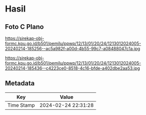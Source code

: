 # Hasil

## Foto C Plano

https://sirekap-obj-formc.kpu.go.id/b501/pemilu/ppwp/12/13/01/20/24/1213012024005-20240214-185256--ac5a982f-a00d-4b55-99c7-a08488047c1a.jpg

https://sirekap-obj-formc.kpu.go.id/b501/pemilu/ppwp/12/13/01/20/24/1213012024005-20240214-185436--c4223ce0-8518-4c16-bfde-a402dbe2aa53.jpg


## Metadata

| Key        | Value               |
| ---------- | ------------------- |
| Time Stamp | 2024-02-24 22:31:28 |



